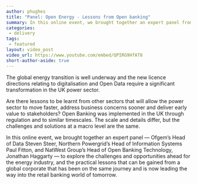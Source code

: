 ```yaml
---
author: phughes
title: "Panel: Open Energy - Lessons from Open banking"
summary: In this online event, we brought together an expert panel from Ofgem, Northren Powergrid and NatWest Group to explore the challenges and opportunities ahead for the energy industry, and the practical lessons that can be gained from a global corporate that has been on the same journey and is now leading the way into the retail banking world of tomorrow.
categories:
 - delivery
tags:
 - featured
layout: video_post
video_url: https://www.youtube.com/embed/QPIRG9HfAT8
short-author-aside: true
---
```


The global energy transition is well underway and the new licence directions relating to digitalisation and Open Data require a significant transformation in the UK power sector.

Are there lessons to be learnt from other sectors that will allow the power sector to move faster, address business concerns sooner and deliver early value to stakeholders? Open Banking was implemented in the UK through regulation and to similar timescales. The scale and details differ, but the challenges and solutions at a macro level are the same.

In this online event, we brought together an expert panel — Ofgem’s Head of Data Steven Steer, Northern Powergrid’s Head of Information Systems Paul Fitton, and NatWest Group’s Head of Open Banking Technology, Jonathan Haggarty — to explore the challenges and opportunities ahead for the energy industry, and the practical lessons that can be gained from a global corporate that has been on the same journey and is now leading the way into the retail banking world of tomorrow.


